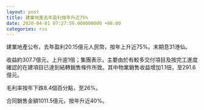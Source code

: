 ```yaml
---
layout: post
title: 建業地產去年盈利按年升近75%
date: 2020-04-01 07:27:59.000000000 +08:00
categories: rss
---
```


建業地產公布，去年盈利20.15億元人民幣，按年上升近75%。末期息31港仙。

收益約307.7億元，上升逾1倍；集團表示，主要由於有較多交付項目及按完工進度確認的在建項目已達到結轉銷售條件所致。其中物業銷售收益增加1.1倍，至291.6億元。

毛利率按年下跌8.4個百分點，至26%。

合同銷售金額1011.5億元，按年升近40%。
